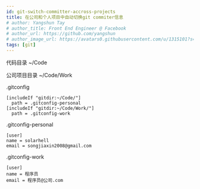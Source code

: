 ```yaml
---
id: git-switch-committer-accross-projects
title: 在公司和个人项目中自动切换git commiter信息
# author: Yangshun Tay
# author_title: Front End Engineer @ Facebook
# author_url: https://github.com/yangshun
# author_image_url: https://avatars0.githubusercontent.com/u/1315101?s=400&v=4
tags: [git]
---
```



代码目录 ~/Code

公司项目目录 ~/Code/Work

<!--truncate-->

.gitconfig

```
[includeIf "gitdir:~/Code/"]
  path = .gitconfig-personal
[includeIf "gitdir:~/Code/Work/"]
  path = .gitconfig-work
```

.gitconfig-personal

```
[user]
name = solarhell
email = songjiaxin2008@gmail.com
```

.gitconfig-work

```
[user]
name = 程序员
email = 程序员@公司.com
```
